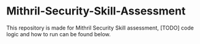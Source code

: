 # Mithril-Security-Skill-Assessment
This repository is made for Mithril Security Skill assessment, [TODO] code logic and how to run can be found below.


